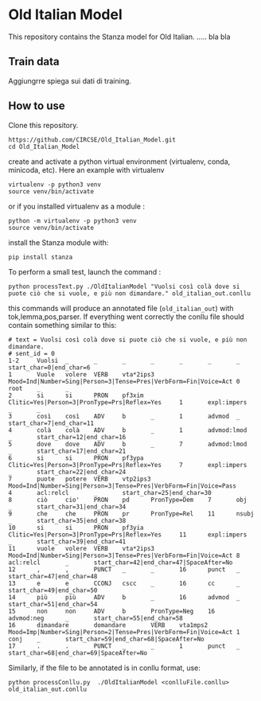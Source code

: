 # Old Italian Model

This repository contains the Stanza model for Old Italian. .....   bla bla

## Train data

Aggiungrre spiega sui dati di training.

## How to use

Clone this repository.
```
https://github.com/CIRCSE/Old_Italian_Model.git
cd Old_Italian_Model
```
create and activate a python virtual environment (virtualenv, conda, minicoda, etc). Here an example with virtualenv
```
virtualenv -p python3 venv
source venv/bin/activate
```
or if you installed virtualenv as a module :
```
python -m virtualenv -p python3 venv
source venv/bin/activate
```

install the Stanza module with:
```
pip install stanza
```

To perform a small test, launch the command  :
```
python processText.py ./OldItalianModel "Vuolsi così colà dove si puote ciò che si vuole, e più non dimandare." old_italian_out.conllu
```
this commands will produce an annotated file (```old_italian_out```) with tok,lemma,pos,parser.
If everything went correctly the conllu file should contain something similar to this:

```
# text = Vuolsi così colà dove si puote ciò che si vuole, e più non dimandare.
# sent_id = 0
1-2     Vuolsi  _       _       _       _       _       _       _       start_char=0|end_char=6
1       Vuole   volere  VERB    vta*2ips3       Mood=Ind|Number=Sing|Person=3|Tense=Pres|VerbForm=Fin|Voice=Act 0       root    _       _
2       si      si      PRON    pf3xim  Clitic=Yes|Person=3|PronType=Prs|Reflex=Yes     1       expl:impers     _       _
3       così    così    ADV     b       _       1       advmod  _       start_char=7|end_char=11
4       colà    colà    ADV     b       _       1       advmod:lmod     _       start_char=12|end_char=16
5       dove    dove    ADV     b       _       7       advmod:lmod     _       start_char=17|end_char=21
6       si      si      PRON    pf3ypa  Clitic=Yes|Person=3|PronType=Prs|Reflex=Yes     7       expl:impers     _       start_char=22|end_char=24
7       puote   potere  VERB    vtp2ips3        Mood=Ind|Number=Sing|Person=3|Tense=Pres|VerbForm=Fin|Voice=Pass        4       acl:relcl       _       start_char=25|end_char=30
8       ciò     cio'    PRON    pd      PronType=Dem    7       obj     _       start_char=31|end_char=34
9       che     che     PRON    pr      PronType=Rel    11      nsubj   _       start_char=35|end_char=38
10      si      si      PRON    pf3yia  Clitic=Yes|Person=3|PronType=Prs|Reflex=Yes     11      expl:impers     _       start_char=39|end_char=41
11      vuole   volere  VERB    vta*2ips3       Mood=Ind|Number=Sing|Person=3|Tense=Pres|VerbForm=Fin|Voice=Act 8       acl:relcl       _       start_char=42|end_char=47|SpaceAfter=No
12      ,       ,       PUNCT   _       _       16      punct   _       start_char=47|end_char=48
13      e       e       CCONJ   cscc    _       16      cc      _       start_char=49|end_char=50
14      più     più     ADV     b       _       16      advmod  _       start_char=51|end_char=54
15      non     non     ADV     b       PronType=Neg    16      advmod:neg      _       start_char=55|end_char=58
16      dimandare       domandare       VERB    vta1mps2        Mood=Imp|Number=Sing|Person=2|Tense=Pres|VerbForm=Fin|Voice=Act 1       conj    _       start_char=59|end_char=68|SpaceAfter=No
17      .       .       PUNCT   _       _       1       punct   _       start_char=68|end_char=69|SpaceAfter=No

```


Similarly, if the file to be annotated is in conllu format, use:
```
python processConllu.py  ./OldItalianModel <conlluFile.conllu> old_italian_out.conllu
```





